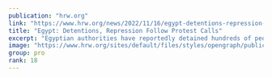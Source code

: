 ```yaml
---
publication: "hrw.org"
link: "https://www.hrw.org/news/2022/11/16/egypt-detentions-repression-follow-protest-calls"
title: "Egypt: Detentions, Repression Follow Protest Calls"
excerpt: "Egyptian authorities have reportedly detained hundreds of people in a nationwide crackdown following calls for anti-government protests."
image: "https://www.hrw.org/sites/default/files/styles/opengraph/public/media_2022/11/202211afr_egypt_cop27_climate_protest.jpg?h=a130fd67&itok=PMtqChhx"
group: pro
rank: 18
---
```

